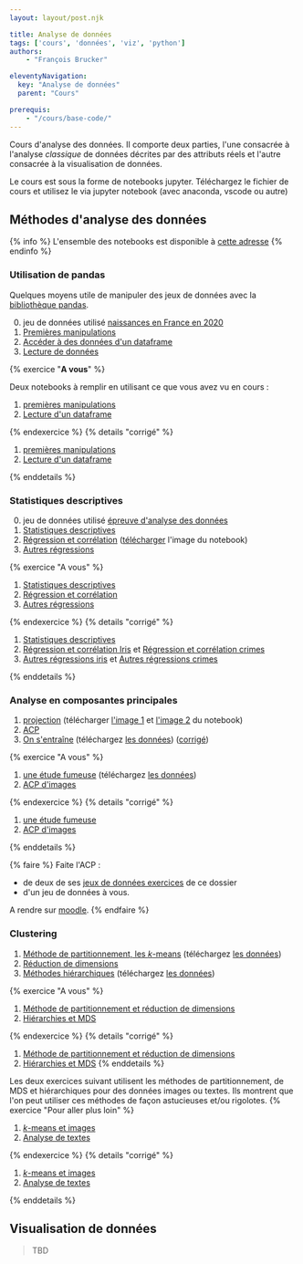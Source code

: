 ```yaml
---
layout: layout/post.njk

title: Analyse de données
tags: ['cours', 'données', 'viz', 'python']
authors:
    - "François Brucker"

eleventyNavigation:
  key: "Analyse de données"
  parent: "Cours"

prerequis:
    - "/cours/base-code/"
---
```


<!-- début résumé -->

Cours d'analyse des données. Il comporte deux parties, l'une consacrée à l'analyse *classique* de données décrites par des attributs réels et l'autre consacrée à la visualisation de données.

<!-- fin résumé -->

Le cours est sous la forme de notebooks jupyter. Téléchargez le fichier de cours et utilisez le via jupyter notebook (avec anaconda, vscode ou autre)

## Méthodes d'analyse des données

{% info %}
L'ensemble des notebooks est disponible à [cette adresse](https://github.com/FrancoisBrucker/cours_informatique/tree/main/docs/src/cours/analyse-donn%C3%A9es/notebooks-analyse)
{% endinfo %}

### Utilisation de pandas

Quelques moyens utile de manipuler des jeux de données avec la [bibliothèque pandas](https://pandas.pydata.org/docs/index.html).

0. jeu de données utilisé [naissances en France en 2020](./notebooks-analyse/nat2020_csv.zip)
1. [Premières manipulations](./notebooks-analyse/1_1_1_cours_premières_manipulations.ipynb)
2. [Accéder à des données d'un dataframe](./notebooks-analyse/1_2_cours_acceder_aux_dataframe.ipynb)
3. [Lecture de données](./notebooks-analyse/1_3_1_cours_lecture_données.ipynb)

{% exercice "**A vous**" %}

Deux notebooks à remplir en utilisant ce que vous avez vu en cours :

1. [premières manipulations](./notebooks-analyse/1_1_2_à_vous_premières_manipulations.ipynb)
2. [Lecture d'un dataframe](./notebooks-analyse/1_3_2_à_vous_lecture_données.ipynb)

{% endexercice %}
{% details "corrigé" %}

1. [premières manipulations](./notebooks-analyse/1_1_3_corrigé_premières_manipulations.ipynb)
2. [Lecture d'un dataframe](./notebooks-analyse/1_3_3_corrigé_lecture_données.ipynb)

{% enddetails %}

### Statistiques descriptives

0. jeu de données utilisé [épreuve d'analyse des données](./notebooks-analyse/épreuve.txt)
1. [Statistiques descriptives](./notebooks-analyse/2_1_1_cours_statistiques_descriptives.ipynb)
2. [Régression et corrélation](./notebooks-analyse/2_2_1_cours_régression_et_corrélation.ipynb) ([télécharger](./notebooks-analyse/régression-opti.png) l'image du notebook)
3. [Autres régressions](./notebooks-analyse/2_3_1_cours_autres_régressions.ipynb)

{% exercice "A vous" %}

1. [Statistiques descriptives](./notebooks-analyse/2_1_2_à_vous_statistiques_descriptives.ipynb)
2. [Régression et corrélation](./notebooks-analyse/2_2_2_à_vous_régression_et_corrélation.ipynb)
3. [Autres régressions](./notebooks-analyse/2_3_2_à_vous_autres_régressions.ipynb)

{% endexercice %}
{% details "corrigé" %}

1. [Statistiques descriptives](./notebooks-analyse/2_1_3_corrigé_statistiques_descriptives.ipynb)
2. [Régression et corrélation Iris](./notebooks-analyse/2_2_3_corrigé_régression_et_corrélation_iris.ipynb) et [Régression et corrélation crimes](./notebooks-analyse/2_2_3_corrigé_régression_et_corrélation_crimes.ipynb)
3. [Autres régressions iris](./notebooks-analyse/2_3_3_corrigé_autres_régressions_iris.ipynb) et [Autres régressions crimes](./notebooks-analyse/2_3_3°corrigé_autres_régressions_crimes.ipynb)

{% enddetails %}

### Analyse en composantes principales

1. [projection](./notebooks-analyse/3_1_cours_projections.ipynb) (télécharger [l'image 1](./notebooks-analyse/projection-opti.png) et [l'image 2](./notebooks-analyse/projection-données.png) du notebook)
2. [ACP](./notebooks-analyse/3_2_1_cours_acp.ipynb)
3. [On s'entraîne](./notebooks-analyse/3_2_2_a_vous_dépenses_état.ipynb) (téléchargez [les données](./notebooks-analyse/dépense_état.csv)) ([corrigé](./notebooks-analyse/3_2_3_corrigé_dépenses_état.ipynb))

{% exercice "A vous" %}

1. [une étude fumeuse](./notebooks-analyse/3_3_1_à_vous_une_étude_fumeuse.ipynb) (téléchargez [les données](./notebooks-analyse/fume.txt))
2. [ACP d'images](./notebooks-analyse/3_3_3_a_vous_données_visages.ipynb)

{% endexercice %}
{% details "corrigé" %}

1. [une étude fumeuse](./notebooks-analyse/3_3_2_corrigé_une_étude_fumeuse.ipynb)
2. [ACP d'images](./notebooks-analyse/3_3_4_corrigé_données_visages.ipynb)

{% enddetails %}

{% faire %}
Faite l'ACP :

* de deux de ses [jeux de données exercices](./notebooks-analyse/données_exercices.zip) de ce dossier
* d'un jeu de données à vous.

A rendre sur [moodle](https://moodle.centrale-marseille.fr/mod/assign/view.php?id=36079).
{% endfaire %}

### Clustering

1. [Méthode de partitionnement, les $k$-means](./notebooks-analyse/4_1_cours_partitionnement.ipynb) (téléchargez [les données](./notebooks-analyse/ruspini.csv))
2. [Réduction de dimensions](./notebooks-analyse/4_2_cours_reduction_de_dimensions.ipynb)
3. [Méthodes hiérarchiques](./notebooks-analyse/4_4_cours_hierarchies.ipynb) (téléchargez [les données](./notebooks-analyse/henley.mat))

{% exercice "A vous" %}

1. [Méthode de partitionnement et réduction de dimensions](./notebooks-analyse/4_3_1_a_vous_kmeans.ipynb)
2. [Hiérarchies et MDS](./notebooks-analyse/4_5_1_a_vous_hierarchies_et_mds.ipynb)

{% endexercice %}
{% details "corrigé" %}

1. [Méthode de partitionnement et réduction de dimensions](./notebooks-analyse/4_3_2_corrigé_kmeans.ipynb)
2. [Hiérarchies et MDS](./notebooks-analyse/4_5_2_corrigé_hierarchies_et_mds.ipynb)
{% enddetails %}

Les deux exercices suivant utilisent les méthodes de partitionnement, de MDS et hiérarchiques pour des données images ou textes. Ils montrent que l'on peut utiliser ces méthodes de façon astucieuses et/ou rigolotes.
{% exercice "Pour aller plus loin" %}

1. [$k$-means et images](./notebooks-analyse/4_6_1_a_vous_kmeans_et_images.ipynb)
2. [Analyse de textes](./notebooks-analyse/4_7_1_a_vous_texte_et_distance_de_jaccard.ipynb)

{% endexercice %}
{% details "corrigé" %}

1. [$k$-means et images](./notebooks-analyse/4_6_2_corrigé_kmeans_et_images.ipynb)
2. [Analyse de textes](./notebooks-analyse/4_7_2_corrigé_texte_et_distance_de_jaccard.ipynb)

{% enddetails %}

## Visualisation de données

> TBD
>

